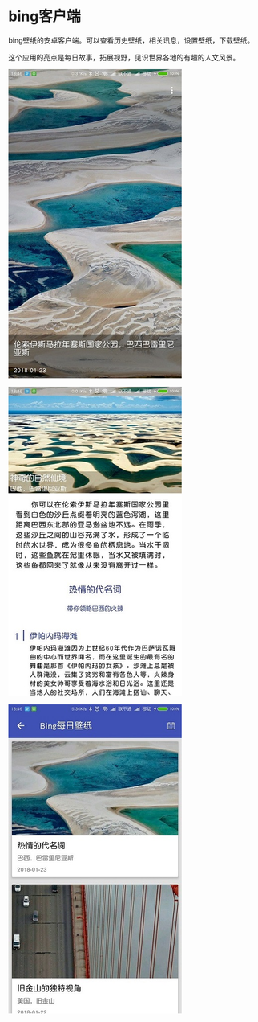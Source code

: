 # bing客户端

bing壁纸的安卓客户端。可以查看历史壁纸，相关讯息，设置壁纸，下载壁纸。

这个应用的亮点是每日故事，拓展视野，见识世界各地的有趣的人文风景。

![](https://github.com/LGD2009/bing/blob/master/images/wallpaper1.jpg)

![](https://github.com/LGD2009/bing/blob/master/images/wallpaper2.jpg)

![](https://github.com/LGD2009/bing/blob/master/images/wallpaper3.jpg)
